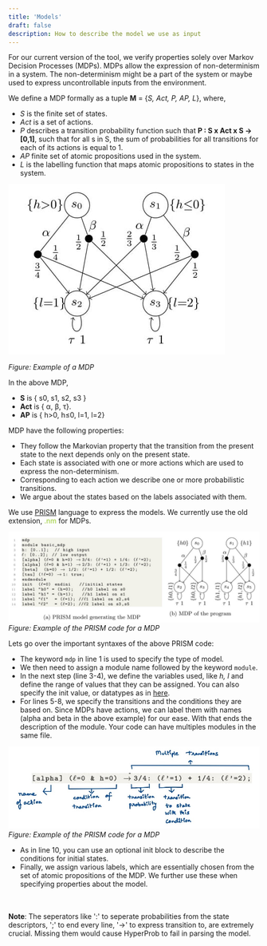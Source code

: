 ```yaml
---
title: 'Models'
draft: false
description: How to describe the model we use as input
---
```

For our current version of the tool, we verify properties solely over Markov Decision Processes (MDPs). MDPs allow the expression of non-determinism in a system. The non-determinism might be a part of the system or maybe used to express uncontrollable inputs from the environment. 

We define a MDP formally as a tuple **M** = {*S, Act, P, AP, L*}, where,
- *S* is the finite set of states.
- *Act* is a set of actions.
- *P* describes a transition probability function such that **P : S x Act x S → [0,1]**, such that for all s in S, the sum of probabilities for all transitions for each of its actions is equal to 1.
- *AP* finite set of atomic propositions used in the system.
- *L* is the labelling function that maps atomic propositions to states in the system.

![mdp.jpg](https://raw.githubusercontent.com/TART-MSU/HyperProb/gh-pages/docs/assets/images/mdp.jpg)

*Figure: Example of a MDP*

In the above MDP,
- **S** is { s0, s1, s2, s3 }
- **Act**  is { α, β, τ}.
- **AP** is { h>0, h≤0, l=1, l=2}



MDP have the following properties:
- They follow the Markovian property that the transition from the present state to the next depends only on the present state.
- Each state is associated with one or more actions which are used to express the non-determinism.
- Corresponding to each action we describe one or more probabilistic transitions.
- We argue about the states based on the labels associated with them.

We use [PRISM](https://www.prismmodelchecker.org/manual/ThePRISMLanguage/Introduction "prism") language to express the models. We currently use the old extension,  <span style="color:yellowgreen;">.nm</span> for MDPs. 

![prism_mdp.jpg](https://raw.githubusercontent.com/TART-MSU/HyperProb/gh-pages/docs/assets/images/prism_mdp.jpg)
*Figure: Example of the PRISM code for a MDP*

 Lets go over the important syntaxes of the above PRISM code:
 - The keyword `mdp` in line 1 is used to specify the type of model.
 - We then need to assign a module name followed by the keyword `module`.
 - In the next step (line 3-4), we define the variables used, like <i>h, l</i> and define the range of values that they can be assigned. You can also specify the init value, or datatypes as in [here](https://www.prismmodelchecker.org/manual/ThePRISMLanguage/ModulesAndVariables "variables").
 - For lines 5-8, we specify the transitions and the conditions they are based on. Since MDPs have actions, we can label them with names (alpha and beta in the above example) for our ease. With that ends the description of the module. Your code can have multiples modules in the same file.

![transition.jpg](https://raw.githubusercontent.com/TART-MSU/HyperProb/gh-pages/docs/assets/images/transition.jpg)
*Figure: Example of the PRISM code for a MDP*

 - As in line 10, you can use an optional init block to describe the conditions for initial states.
 - Finally, we assign various labels, which are essentially chosen from the set of atomic propositions of the MDP. We further use these when specifying properties about the model.
 <br>
 <br>
<b>Note</b>: The seperators like ':' to seperate probabilities from the state descriptors, ';' to end every line, '→' to express transition to, are extremely crucial. Missing them would cause HyperProb to fail in parsing the model.  
